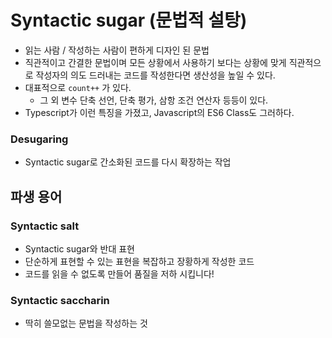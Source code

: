 # Syntactic sugar (문법적 설탕)

- 읽는 사람 / 작성하는 사람이 편하게 디자인 된 문법
- 직관적이고 간결한 문법이며 모든 상황에서 사용하기 보다는 상황에 맞게 직관적으로 작성자의 의도 드러내는 코드를 작성한다면 생산성을 높일 수 있다.
- 대표적으로 `count++` 가 있다.
    - 그 외 변수 단축 선언, 단축 평가, 삼항 조건 연산자 등등이 있다.
- Typescript가 이런 특징을 가졌고, Javascript의 ES6 Class도 그러하다.

### Desugaring

- Syntactic sugar로 간소화된 코드를 다시 확장하는 작업

## 파생 용어

### Syntactic salt

- Syntactic sugar와 반대 표현
- 단순하게 표현할 수 있는 표현을 복잡하고 장황하게 작성한 코드
- 코드를 읽을 수 없도록 만들어 품질을 저하 시킵니다!

### Syntactic saccharin

- 딱히 쓸모없는 문법을 작성하는 것